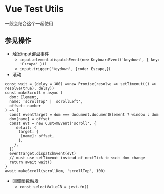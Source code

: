 # Vue Test Utils
一般会结合这个一起使用

## 参见操作
- 触发input键盘事件
  - ``input.element.dispatchEvent(new KeyboardEvent('keydown', { key: 'Escape' }))``
  - ``input.trigger('keydown', {code: Escape,})``
- 滚动
```
const wait = (delay = 300) =>new Promise(resolve => setTimeout(() => resolve(true), delay))
const makeScroll = async (
  dom: Element,
  name: 'scrollTop' | 'scrollLeft',
  offset: number
) => {
  const eventTarget = dom === document.documentElement ? window : dom
  dom[name] = offset
  const evt = new CustomEvent('scroll', {
     detail: {
      target: {
       [name]: offset,
      },
    },
  })
  eventTarget.dispatchEvent(evt)
  // must use setTimeout instead of nextTick to wait dom change
  return await wait()
}
await makeScroll(scrollDom, 'scrollTop', 100)
```
- 回调函数触发
  - ``const selectValueCB = jest.fn()``